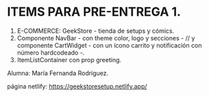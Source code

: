 # ITEMS PARA PRE-ENTREGA 1.
1. E-COMMERCE: GeekStore - tienda de setups y cómics.
2. Componente NavBar - con theme color, logo y secciones - // y componente CartWidget - con un ícono carrito y notificación con número hardcodeado -.
3. ItemListContainer con prop greeting.
 
Alumna: María Fernanda Rodríguez.

página netlify: https://geekstoresetup.netlify.app/